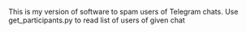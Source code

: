 This is my version of software to spam users of Telegram chats.
Use get_participants.py to read list of users of given chat
